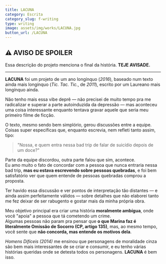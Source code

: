 ```yaml
---
title: LACUNA
category: Escrita
category_slug: f-writing
type: writing
image: assets/img/works/LACUNA.jpg
button_url: /LACUNA
---
```


## ⚠️ AVISO DE SPOILER  
Essa descrição do projeto menciona o final da história. **TEJE AVISADE.**  

---

**LACUNA** foi um projeto de um ano longínquo (*2016*), baseado num texto ainda mais longínquo (*Tic. Tac. Tic.*, de *2011*), escrito por um Laureano mais longínquo ainda.  

Não tenho mais essa vibe deprê — não precisei de muito tempo pra me radicalizar e superar a parte autoinduzida da depressão — mas aconteceu uma coisa interessante enquanto tentava gravar aquele que seria meu primeiro filme de ficção.  

O texto, mesmo sendo bem simplório, gerou discussões entre a equipe. Coisas super específicas que, enquanto escrevia, nem refleti tanto assim, tipo:  

> "Nossa, e quem entra nessa bad trip de falar de suicídio depois de um doce?"  

Parte da equipe discordou, outra parte falou que sim, acontece.  
Eu amo muito o fato de concordar com a pessoa que nunca entraria nessa bad trip, **mas eu estava escrevendo sobre pessoas quebradas**, e foi bem satisfatório ver que quem entende de pessoas quebradas comprou a proposta.  

Ter havido essa discussão e ver pontos de interpretação tão distantes — e ainda assim perfeitamente válidos — sobre detalhes que não elaborei tanto me fez deixar de ser rabugento e gostar mais da minha própria obra.  

Meu objetivo principal era criar uma história **moralmente ambígua**, onde você "apoia" a pessoa que tá cometendo um crime.  
Algumas pessoas não param pra pensar que **o que Marina faz é literalmente Omissão de Socorro (CP, artigo 135)**, mas, ao mesmo tempo, você sente que **não concorda, mas entende os motivos dela**.  

*Homens Difíceis (2014)* me ensinou que personagens de moralidade cinza são bem mais interessantes de se criar e consumir, e eu tenho várias histórias queridas onde se detesta todos os personagens. **LACUNA** é bem isso.